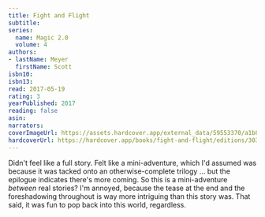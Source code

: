 ```yaml
---
title: Fight and Flight
subtitle:
series:
  name: Magic 2.0
  volume: 4
authors:
- lastName: Meyer
  firstName: Scott
isbn10:
isbn13:
read: 2017-05-19
rating: 3
yearPublished: 2017
reading: false
asin:
narrators:
coverImageUrl: https://assets.hardcover.app/external_data/59553370/a1b8ae3878a29d9c3969a48fa709f9381f8cc80a.jpeg
hardcoverUrl: https://hardcover.app/books/fight-and-flight/editions/30390653
---
```

Didn't feel like a full story. Felt like a mini-adventure, which I'd assumed was because it was tacked onto an otherwise-complete trilogy … but the epilogue indicates there's more coming. So this is a mini-adventure _between_ real stories? I'm annoyed, because the tease at the end and the foreshadowing throughout is way more intriguing than this story was. That said, it was fun to pop back into this world, regardless.
